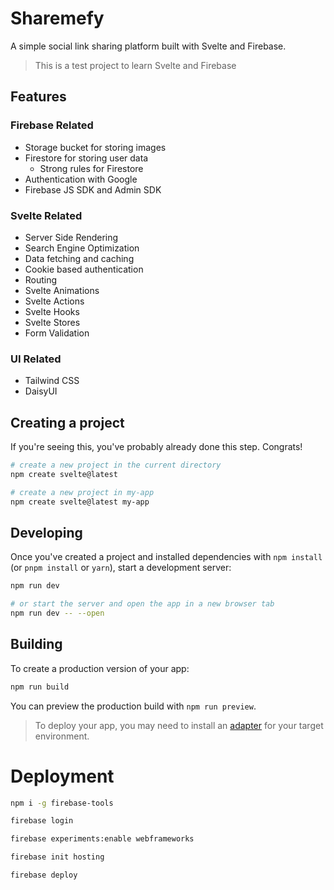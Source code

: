 # Sharemefy
A simple social link sharing platform built with Svelte and Firebase. 

> This is a test project to learn Svelte and Firebase

## Features
### Firebase Related
* Storage bucket for storing images
* Firestore for storing user data
  * Strong rules for Firestore
* Authentication with Google
* Firebase JS SDK and Admin SDK

### Svelte Related
* Server Side Rendering
* Search Engine Optimization
* Data fetching and caching
* Cookie based authentication
* Routing
* Svelte Animations
* Svelte Actions
* Svelte Hooks
* Svelte Stores
* Form Validation

### UI Related
* Tailwind CSS
* DaisyUI

## Creating a project

If you're seeing this, you've probably already done this step. Congrats!

```bash
# create a new project in the current directory
npm create svelte@latest

# create a new project in my-app
npm create svelte@latest my-app
```

## Developing

Once you've created a project and installed dependencies with `npm install` (or `pnpm install` or `yarn`), start a development server:

```bash
npm run dev

# or start the server and open the app in a new browser tab
npm run dev -- --open
```

## Building

To create a production version of your app:

```bash
npm run build
```

You can preview the production build with `npm run preview`.

> To deploy your app, you may need to install an [adapter](https://kit.svelte.dev/docs/adapters) for your target environment.

# Deployment

```bash
npm i -g firebase-tools

firebase login

firebase experiments:enable webframeworks

firebase init hosting

firebase deploy
```
